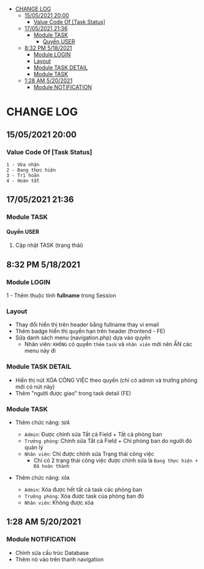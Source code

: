 - [CHANGE LOG](#change-log)
  - [15/05/2021 20:00](#15052021-2000)
    - [Value Code Of [Task Status]](#value-code-of-task-status)
  - [17/05/2021 21:36](#17052021-2136)
    - [Module TASK](#module-task)
      - [Quyền USER](#quyền-user)
  - [8:32 PM 5/18/2021](#832-pm-5182021)
    - [Module LOGIN](#module-login)
    - [Layout](#layout)
    - [Module TASK DETAIL](#module-task-detail)
    - [Module TASK](#module-task-1)
  - [1:28 AM 5/20/2021](#128-am-5202021)
    - [Module NOTIFICATION](#module-notification)

# CHANGE LOG
## 15/05/2021 20:00
### Value Code Of [Task Status]
`1 - Vừa nhận`<br>
`2 - Đang thực hiện`<br>
`3 - Trì hoãn`<br>
`4 - Hoàn tất`<br>

## 17/05/2021 21:36
### Module TASK
#### Quyền USER
1) Cập nhật TASK (trạng thái)

## 8:32 PM 5/18/2021
### Module LOGIN
1 - Thêm thuộc tính <b>fullname</b> trong Session

### Layout
- Thay đổi hiển thị trên header bằng fullname thay vì email
- Thêm badge hiển thị quyền hạn trên header (frontend - FE)
- Sửa danh sách menu (navigation.php) dựa vào quyền
  - Nhân viên: `KHÔNG` có quyền `thêm` `task` và `nhân viên` mới nên ẨN các menu này đi

### Module TASK DETAIL
- Hiển thị nút XÓA CÔNG VIỆC theo quyền (chỉ có admin và trưởng phòng mới có nút này)
- Thêm "người được giao" trong task detail (FE)


### Module TASK
- Thêm chức năng: `SỬA`
  - `Admin`: Được chỉnh sửa Tất cả Field + Tất cả phòng ban
  - `Trưởng phòng`: Chỉnh sửa Tất cả Field + Chỉ phòng ban do người đó quản lý
  - `Nhân viên`: Chỉ được chỉnh sửa Trạng thái công việc
    - Chỉ có 2 trạng thái công việc được chỉnh sửa là `Đang thực hiện + Đã hoàn thành`

- Thêm chức năng: `XÓA`
  - `Admin`: Xóa được hết tất cả task các phòng ban
  - `Trưởng phòng`: Xóa được task của phòng ban đó
  - `Nhân viên`: Không được xóa

## 1:28 AM 5/20/2021
### Module NOTIFICATION
- Chỉnh sửa cấu trúc Database
- Thêm nó vào trên thanh navigation